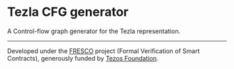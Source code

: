 # Tezla CFG generator

A Control-flow graph generator for the Tezla representation.

---

Developed under the [FRESCO](https://release.di.ubi.pt/projects/fresco.html) project
(Formal Verification of Smart Contracts), generously funded by [Tezos
Foundation](https://tezos.foundation).
